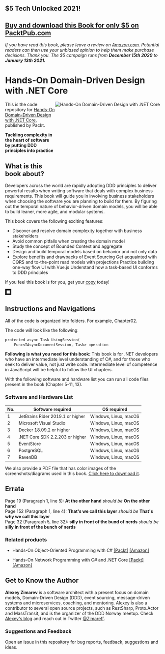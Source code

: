 ## $5 Tech Unlocked 2021!
[Buy and download this Book for only $5 on PacktPub.com](https://www.packtpub.com/product/hands-on-domain-driven-design-with-net-core/9781788834094)
-----
*If you have read this book, please leave a review on [Amazon.com](https://www.amazon.com/gp/product/1788834097).     Potential readers can then use your unbiased opinion to help them make purchase decisions. Thank you. The $5 campaign         runs from __December 15th 2020__ to __January 13th 2021.__*

# Hands-On Domain-Driven Design with .NET Core

<a href="https://www.packtpub.com/application-development/hands-domain-driven-design-net?utm_source=github&utm_medium=repository&utm_campaign=9781788834094 "><img src="https://www.packtpub.com/media/catalog/product/9781788834094-original.jpeg" alt="Hands-On Domain-Driven Design with .NET Core" height="256px" align="right"></a>

This is the code repository for [Hands-On Domain-Driven Design with .NET Core](https://www.packtpub.com/application-development/hands-domain-driven-design-net?utm_source=github&utm_medium=repository&utm_campaign=9781788834094), published by Packt.

**Tackling complexity in the heart of software by putting DDD principles into practice**

## What is this book about?
Developers across the world are rapidly adopting DDD principles to deliver powerful results when writing software that deals with complex business requirements. This book will guide you in involving business stakeholders when choosing the software you are planning to build for them. By figuring out the temporal nature of behavior-driven domain models, you will be able to build leaner, more agile, and modular systems.

This book covers the following exciting features:
* Discover and resolve domain complexity together with business stakeholders 
* Avoid common pitfalls when creating the domain model 
* Study the concept of Bounded Context and aggregate 
* Design and build temporal models based on behavior and not only data 
* Explore benefits and drawbacks of Event Sourcing 
Get acquainted with CQRS and to-the-point read models with projections 
Practice building one-way flow UI with Vue.js 
Understand how a task-based UI conforms to DDD principles 

If you feel this book is for you, get your [copy](https://www.amazon.com/dp/1788834097) today!

<a href="https://www.packtpub.com/?utm_source=github&utm_medium=banner&utm_campaign=GitHubBanner"><img src="https://raw.githubusercontent.com/PacktPublishing/GitHub/master/GitHub.png" 
alt="https://www.packtpub.com/" border="5" /></a>

## Instructions and Navigations
All of the code is organized into folders. For example, Chapter02.

The code will look like the following:
```
protected async Task UsingSession(
    Func<IAsyncDocumentSession, Task> operation
```

**Following is what you need for this book:**
This book is for .NET developers who have an intermediate level understanding of C#, and for those who seek to deliver value, not just write code. Intermediate level of competence in JavaScript will be helpful to follow the UI chapters.

With the following software and hardware list you can run all code files present in the book (Chapter 5-11, 13).
### Software and Hardware List
| No.| Software required | OS required |
| -------- | ------------------------------------ | ----------------------------------- |
| 1 | JetBrains Rider 2019.1 or higher | Windows, Linux, macOS |
| 2 | Microsoft Visual Studio | Windows, Linux, macOS |
| 3 | Docker 18.09.2 or higher | Windows, Linux, macOS |
| 4 | .NET Core SDK 2.2.203 or higher | Windows, Linux, macOS |
| 5 | EventStore | Windows, Linux, macOS |
| 6 | PostgreSQL | Windows, Linux, macOS |
| 7 | RavenDB | Windows, Linux, macOS |

We also provide a PDF file that has color images of the screenshots/diagrams used in this book. [Click here to download it](https://www.packtpub.com/sites/default/files/downloads/9781788834094_ColorImages.pdf).

## Errata 
 
Page 19 (Paragraph 1, line 5): **At the other hand** _should be_ **On the other hand** </br> 
Page 152 (Paragraph 1, line 4): **That's we call this layer** _should be_ **That's why we call this layer** </br>
Page 32 (Paragraph 5, line 32): **silly in front of the bund of nerds** _should be_ **silly in front of the bunch of nerds**

### Related products
* Hands-On Object-Oriented Programming with C# [[Packt]](https://www.packtpub.com/application-development/hands-object-oriented-programming-c?utm_source=github&utm_medium=repository&utm_campaign=9781788296229) [[Amazon]](https://www.amazon.com/dp/1788296222)

* Hands-On Network Programming with C# and .NET Core [[Packt]](https://www.packtpub.com/application-development/hands-network-programming-c-and-net-core?utm_source=github&utm_medium=repository&utm_campaign=9781789340761) [[Amazon]](https://www.amazon.com/dp/1789340764)

## Get to Know the Author
**Alexey Zimarev**
is a software architect with a present focus on domain models, Domain-Driven Design (DDD), event sourcing, message-driven systems and microservices, coaching, and mentoring. Alexey is also a contributor to several open source projects, such as RestSharp, Proto.Actor and MassTransit, and is the organizer of the DDD Norway meetup. Check [Alexey's blog](https://zimarev.com) and reach out in Twitter [@Zimareff](https://twitter.com/Zimareff).

### Suggestions and Feedback
Open an issue in this repository for bug reports, feedback, suggestions and ideas.

